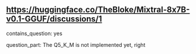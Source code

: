 ## https://huggingface.co/TheBloke/Mixtral-8x7B-v0.1-GGUF/discussions/1

contains_question: yes

question_part: The Q5_K_M is not implemented yet, right
